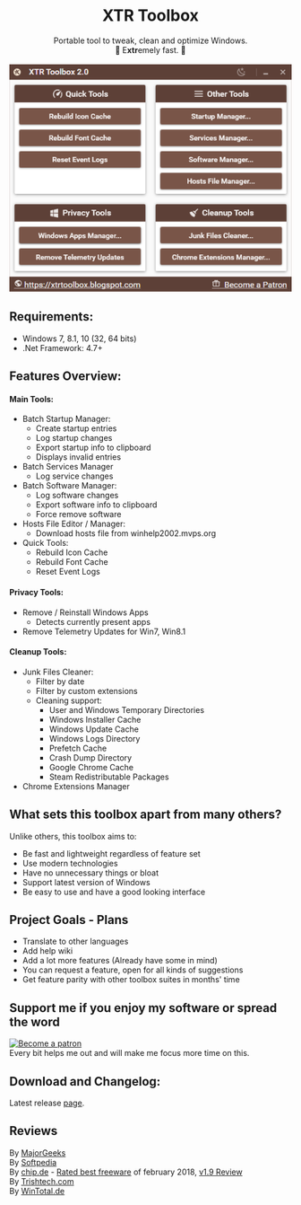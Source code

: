 <h1 align="center">
XTR Toolbox
</h1>
<p align="center">
Portable tool to tweak, clean and optimize Windows.
<br>🚀 E<b>xtr</b>emely fast. 🚀
<br>
<br>
<img src="XTR_main_screenshot.png">
</p>

## Requirements:
- Windows 7, 8.1, 10 (32, 64 bits)
- .Net Framework: 4.7+

## Features Overview:

#### Main Tools:
- Batch Startup Manager:
  - Create startup entries
  - Log startup changes
  - Export startup info to clipboard
  - Displays invalid entries
- Batch Services Manager
  - Log service changes
- Batch Software Manager:
  - Log software changes
  - Export software info to clipboard
  - Force remove software
- Hosts File Editor / Manager:
  - Download hosts file from winhelp2002.mvps.org
- Quick Tools:
  - Rebuild Icon Cache
  - Rebuild Font Cache
  - Reset Event Logs

#### Privacy Tools:
- Remove / Reinstall Windows Apps
  - Detects currently present apps
- Remove Telemetry Updates for Win7, Win8.1

#### Cleanup Tools: 
- Junk Files Cleaner:
  - Filter by date
  - Filter by custom extensions
  - Cleaning support:
    - User and Windows Temporary Directories
    - Windows Installer Cache
    - Windows Update Cache
    - Windows Logs Directory
    - Prefetch Cache
    - Crash Dump Directory
    - Google Chrome Cache
    - Steam Redistributable Packages
- Chrome Extensions Manager

## What sets this toolbox apart from many others?
Unlike others, this toolbox aims to:
- Be fast and lightweight regardless of feature set
- Use modern technologies
- Have no unnecessary things or bloat
- Support latest version of Windows
- Be easy to use and have a good looking interface

## Project Goals - Plans
- Translate to other languages
- Add help wiki
- Add a lot more features (Already have some in mind)
- You can request a feature, open for all kinds of suggestions
- Get feature parity with other toolbox suites in months' time

## Support me if you enjoy my software or spread the word
<a href="https://www.patreon.com/bePatron?u=4319301">
<img src="https://c5.patreon.com/external/logo/become_a_patron_button.png" alt="Become a patron"></a><br>
Every bit helps me out and will make me focus more time on this.

## Download and Changelog:
Latest release [page](https://github.com/Zeeex/XTR-Toolbox/releases/latest).

## Reviews
By [MajorGeeks](http://www.majorgeeks.com/files/details/xtr_toolbox.html) </br>
By [Softpedia](http://www.softpedia.com/get/PORTABLE-SOFTWARE/System/System-Enhancements/XTR-Toolbox.shtml) </br>
By [chip.de](http://www.chip.de/downloads/XTR-Toolbox_131625845.html) - [Rated best freeware](http://www.chip.de/bildergalerie/Freeware-des-Monats-2018-Galerie_130718114.html) of february 2018, [v1.9 Review](http://www.chip.de/news/Update-fuer-XTR-Toolbox-CCleaner-Alternative-mit-neuen-Funktionen_131614814.html) </br>
By [Trishtech.com](https://www.trishtech.com/2018/01/xtr-toolbox-portable-windows-tweaker-and-optimizer/) </br>
By [WinTotal.de](https://www.wintotal.de/download/xtr-toolbox/)
